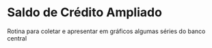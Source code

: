 # Saldo de Crédito Ampliado
Rotina para coletar e apresentar em gráficos algumas séries do banco central
